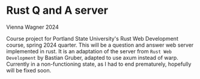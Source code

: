 # Rust Q and A server
Vienna Wagner 2024

Course project for Portland State University's Rust Web Development course, spring 2024 quarter. This will be a question and answer web server implemented in rust. It is an adaptation of the server from `Rust Web Development` by Bastian Gruber, adapted to use axum instead of warp. Currently in a non-functioning state, as I had to end prematurely, hopefully will be fixed soon.